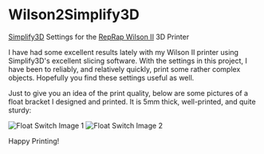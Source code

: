 # Wilson2Simplify3D
[Simplify3D](www.simplify3d.com) Settings for the [RepRap Wilson II](https://www.tindie.com/products/mjrice/reprap-wilson-ii-complete-3d-printer-kit-/) 3D Printer

I have had some excellent results lately with my Wilson II printer using Simplify3D's excellent slicing software. With the settings in this project, I have been to reliably, and relatively quickly, print some rather complex objects. Hopefully you find these settings useful as well.

Just to give you an idea of the print quality, below are some pictures of a float bracket I designed and printed. It is 5mm thick, well-printed, and quite sturdy:

![Float Switch Image 1](https://blog.pauldavisautomation.com/wp-content/uploads/2016/07/IMG_3126-e1467457978336.jpg)
![Float Switch Image 2](https://blog.pauldavisautomation.com/wp-content/uploads/2016/07/IMG_3124-e1467457944224.jpg)

Happy Printing!
